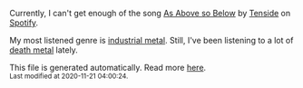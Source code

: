 
  Currently, I can't get enough of the song <a href="https://open.spotify.com/track/2m8cLQ35TaUkHJ10wKFQex">As Above so Below</a> by <a href="https://open.spotify.com/artist/23d3dPHmTdEax2Ok6vTkke">Tenside</a> on <a href="https://open.spotify.com/user/9qz2xtkur2fengfsdcq8dd907?si=kq2SVrUkSNe0z1NJjpt7kg">Spotify</a>.

  My most listened genre is <a href="https://duckduckgo.com/?q=industrial metal music">industrial metal</a>.
  Still, I've been listening to a lot of <a href="https://duckduckgo.com/?q=death metal music">death metal</a> lately.

  This file is generated automatically. Read more <a href="https://github.com/CodeF0x/CodeF0x/blob/master/IMPORTANT.md">here</a>.
  <br>
  <sub>Last modified at 2020-11-21 04:00:24.</sub>
  